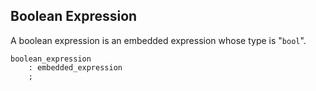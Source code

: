 ## Boolean Expression

A boolean expression is an embedded expression whose type is "`bool`".

```azoth
boolean_expression
    : embedded_expression
    ;
```
